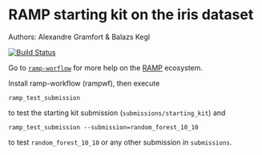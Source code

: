 # RAMP starting kit on the iris dataset

Authors: Alexandre Gramfort & Balazs Kegl

[![Build Status](https://travis-ci.org/ramp-kits/iris.svg?branch=master)](https://travis-ci.org/ramp-kits/iris)

Go to [`ramp-worflow`](https://github.com/paris-saclay-cds/ramp-workflow) for more help on the [RAMP](http:www.ramp.studio) ecosystem.

Install ramp-workflow (rampwf), then execute

```
ramp_test_submission
```

to test the starting kit submission (`submissions/starting_kit`) and

```
ramp_test_submission --submission=random_forest_10_10
```

to test `random_forest_10_10` or any other submission in `submissions`.
